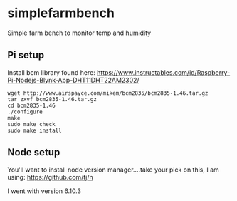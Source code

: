 # simplefarmbench
Simple farm bench to monitor temp and humidity

## Pi setup
Install bcm library found here: https://www.instructables.com/id/Raspberry-Pi-Nodejs-Blynk-App-DHT11DHT22AM2302/

```
wget http://www.airspayce.com/mikem/bcm2835/bcm2835-1.46.tar.gz
tar zxvf bcm2835-1.46.tar.gz
cd bcm2835-1.46
./configure
make
sudo make check
sudo make install
```

## Node setup
You'll want to install node version manager....take your pick on this, I am using: https://github.com/tj/n

I went with version 6.10.3
